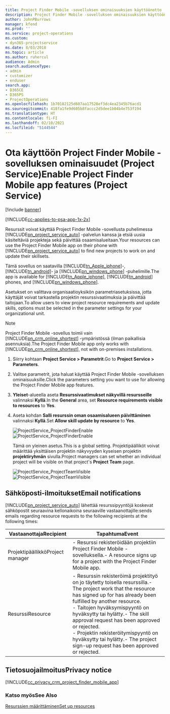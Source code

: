 ```yaml
---
title: Project Finder Mobile -sovelluksen ominaisuuksien käyttöönotto
description: Project Finder Mobile -sovelluksen ominaisuuksien käyttöönotto Project Servicessä
author: JohnPBurrows
manager: kfend
ms.prod: ''
ms.service: project-operations
ms.custom:
- dyn365-projectservice
ms.date: 8/03/2018
ms.topic: article
ms.author: ruhercul
audience: Admin
search.audienceType:
- admin
- customizer
- enduser
search.app:
- D365CE
- D365PS
- ProjectOperations
ms.openlocfilehash: 1b70182125d607aa17528ef3dc4ea2345b76acd1
ms.sourcegitcommit: 418fa1fe9d605b8faccc2d5dee1b04b4e753f194
ms.translationtype: HT
ms.contentlocale: fi-FI
ms.lasthandoff: 02/10/2021
ms.locfileid: "5144544"
---
```

# <a name="enable-project-finder-mobile-app-features-project-service"></a><span data-ttu-id="91ad6-103">Ota käyttöön Project Finder Mobile -sovelluksen ominaisuudet (Project Service)</span><span class="sxs-lookup"><span data-stu-id="91ad6-103">Enable Project Finder Mobile app features (Project Service)</span></span>

[!include [banner](../includes/psa-now-project-operations.md)]

[!INCLUDE[cc-applies-to-psa-app-1x-2x](../includes/cc-applies-to-psa-app-1x-2x.md)]

<span data-ttu-id="91ad6-104">Resurssit voivat käyttää Project Finder Mobile -sovellusta puhelimessa [!INCLUDE[pn_project_service_auto](../includes/pn-project-service-auto.md)] -palvelun kanssa ja etsiä uusia käsiteltäviä projekteja sekä päivittää osaamisalueitaan.</span><span class="sxs-lookup"><span data-stu-id="91ad6-104">Your resources can use the Project Finder Mobile app on their phone with [!INCLUDE[pn_project_service_auto](../includes/pn-project-service-auto.md)] to find new projects to work on and update their skillsets.</span></span>  
  
 <span data-ttu-id="91ad6-105">Tämä sovellus on saatavilla [!INCLUDE[tn_Apple_iphone](../includes/tn-apple-iphone.md)]-, [!INCLUDE[tn_android](../includes/tn-android.md)]- ja [!INCLUDE[pn_windows_phone](../includes/pn-windows-phone.md)] -puhelimille.</span><span class="sxs-lookup"><span data-stu-id="91ad6-105">The app is available for [!INCLUDE[tn_Apple_iphone](../includes/tn-apple-iphone.md)], [!INCLUDE[tn_android](../includes/tn-android.md)] phones, and [!INCLUDE[pn_windows_phone](../includes/pn-windows-phone.md)].</span></span>  
    
 <span data-ttu-id="91ad6-106">Asetukset on valittava organisaatioyksikön parametriasetuksissa, jotta käyttäjät voivat tarkastella projektin resurssivaatimuksia ja päivittää taitojaan.</span><span class="sxs-lookup"><span data-stu-id="91ad6-106">To allow users to view project resource requirements and update skills, options must be selected in the parameter settings for your organizational unit.</span></span>
  
> [!NOTE]
>  <span data-ttu-id="91ad6-107">Project Finder Mobile -sovellus toimii vain [!INCLUDE[pn_crm_online_shortest](../includes/pn-crm-online-shortest.md)] -ympäristössä (ilman paikallisia asennuksia).</span><span class="sxs-lookup"><span data-stu-id="91ad6-107">The Project Finder Mobile app only works with [!INCLUDE[pn_crm_online_shortest](../includes/pn-crm-online-shortest.md)], not with on-premises installations.</span></span>  
  
1. <span data-ttu-id="91ad6-108">Siirry kohtaan **Project Service > Parametrit**.</span><span class="sxs-lookup"><span data-stu-id="91ad6-108">Go to **Project Service > Parameters**.</span></span>  
  
2. <span data-ttu-id="91ad6-109">Valitse parametrit, jota haluat käyttää Project Finder Mobile -sovelluksen ominaisuuksille.</span><span class="sxs-lookup"><span data-stu-id="91ad6-109">Click the parameters setting you want to use for allowing the Project Finder Mobile app features.</span></span>  
  
3. <span data-ttu-id="91ad6-110">**Yleiset**-alueella aseta **Resurssivaatimukset näkyvillä resursseille** valinnaksi **Kyllä**.</span><span class="sxs-lookup"><span data-stu-id="91ad6-110">In the **General** area, set **Resource requirements visible to resources** to **Yes**.</span></span>  
  
4. <span data-ttu-id="91ad6-111">Aseta kohdan **Salli resurssin oman osaamisalueen päivittäminen** valinnaksi **Kyllä**.</span><span class="sxs-lookup"><span data-stu-id="91ad6-111">Set **Allow skill update by resource** to **Yes**.</span></span>  
  
   <span data-ttu-id="91ad6-112">![ProjectService_ProjectFinderEnable](../psa/media/project-service-project-finder-enable.png "ProjectService_ProjectFinderEnable")</span><span class="sxs-lookup"><span data-stu-id="91ad6-112">![ProjectService_ProjectFinderEnable](../psa/media/project-service-project-finder-enable.png "ProjectService_ProjectFinderEnable")</span></span>  
  
   <span data-ttu-id="91ad6-113">Tämä on yleinen asetus.</span><span class="sxs-lookup"><span data-stu-id="91ad6-113">This is a global setting.</span></span> <span data-ttu-id="91ad6-114">Projektipäälliköt voivat määrittää yksittäisen projektin näkyvyyden kyseisen projektin **projektiryhmän** sivulla.</span><span class="sxs-lookup"><span data-stu-id="91ad6-114">Project managers can set whether an individual project will be visible on that project's **Project Team** page.</span></span>  
  
   <span data-ttu-id="91ad6-115">![ProjectService_ProjectTeamVisible](../psa/media/project-service-project-team-visible.png "ProjectService_ProjectTeamVisible")</span><span class="sxs-lookup"><span data-stu-id="91ad6-115">![ProjectService_ProjectTeamVisible](../psa/media/project-service-project-team-visible.png "ProjectService_ProjectTeamVisible")</span></span>  
  
## <a name="email-notifications"></a><span data-ttu-id="91ad6-116">Sähköposti-ilmoitukset</span><span class="sxs-lookup"><span data-stu-id="91ad6-116">Email notifications</span></span>  
 [!INCLUDE[pn_project_service_auto](../includes/pn-project-service-auto.md)] <span data-ttu-id="91ad6-117">lähettää resurssipyyntöjä koskevat sähköpostit seuraavina kellonaikoina seuraaville vastaanottajille:</span><span class="sxs-lookup"><span data-stu-id="91ad6-117">sends emails regarding resource requests to the following recipients at the following times:</span></span>  
  
|<span data-ttu-id="91ad6-118">Vastaanottaja</span><span class="sxs-lookup"><span data-stu-id="91ad6-118">Recipient</span></span>|<span data-ttu-id="91ad6-119">Tapahtuma</span><span class="sxs-lookup"><span data-stu-id="91ad6-119">Event</span></span>|  
|---------------|-----------|  
|<span data-ttu-id="91ad6-120">Projektipäällikkö</span><span class="sxs-lookup"><span data-stu-id="91ad6-120">Project manager</span></span>|<span data-ttu-id="91ad6-121">- Resurssi rekisteröidään projektiin Project Finder Mobile -sovelluksella.</span><span class="sxs-lookup"><span data-stu-id="91ad6-121">- A resource signs up for a project with the Project Finder Mobile app.</span></span>|  
|<span data-ttu-id="91ad6-122">Resurssi</span><span class="sxs-lookup"><span data-stu-id="91ad6-122">Resource</span></span>|<span data-ttu-id="91ad6-123">- Resurssin rekisteröimä projektityö on jo täytetty toisella resurssilla.</span><span class="sxs-lookup"><span data-stu-id="91ad6-123">- The project work that the resource has signed up for has already been fulfilled by another resource.</span></span><br /><span data-ttu-id="91ad6-124">- Taitojen hyväksymispyyntö on hyväksytty tai hylätty.</span><span class="sxs-lookup"><span data-stu-id="91ad6-124">- The skill approval request has been approved or rejected.</span></span><br /><span data-ttu-id="91ad6-125">- Projektin rekisteröitymispyyntö on hyväksytty tai hylätty.</span><span class="sxs-lookup"><span data-stu-id="91ad6-125">- The project sign-up request has been approved or rejected.</span></span>|  
  
## <a name="privacy-notice"></a><span data-ttu-id="91ad6-126">Tietosuojailmoitus</span><span class="sxs-lookup"><span data-stu-id="91ad6-126">Privacy notice</span></span>  
 [!INCLUDE[cc_privacy_crm_project_finder_mobile_app](../includes/cc-privacy-crm-project-finder-mobile-app.md)]  
  
### <a name="see-also"></a><span data-ttu-id="91ad6-127">Katso myös</span><span class="sxs-lookup"><span data-stu-id="91ad6-127">See Also</span></span>  
 [<span data-ttu-id="91ad6-128">Resurssien määrittäminen</span><span class="sxs-lookup"><span data-stu-id="91ad6-128">Set up resources</span></span>](../psa/set-up-resources.md)
